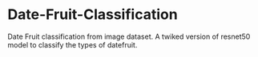 # Date-Fruit-Classification
Date Fruit classification from image dataset.
A twiked version of resnet50 model to classify the types of datefruit.
